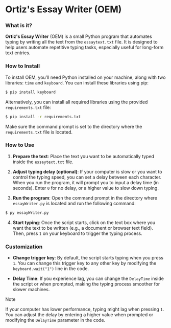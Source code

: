 # Ortiz's Essay Writer (OEM)

### What is it?
**Ortiz's Essay Writer** (OEM) is a small Python program that automates typing by writing all the text from the `essaytext.txt` file. It is designed to help users automate repetitive typing tasks, especially useful for long-form text entries.

### How to Install
To install OEM, you’ll need Python installed on your machine, along with two libraries: `time` and `keyboard`. You can install these libraries using pip:

```bash
$ pip install keyboard
```

Alternatively, you can install all required libraries using the provided `requirements.txt` file:

```bash
$ pip install -r requirements.txt
```

Make sure the command prompt is set to the directory where the `requirements.txt` file is located.

### How to Use

1. **Prepare the text**: Place the text you want to be automatically typed inside the `essaytext.txt` file.
   
2. **Adjust typing delay (optional)**: If your computer is slow or you want to control the typing speed, you can set a delay between each character. When you run the program, it will prompt you to input a delay time (in seconds). Enter `0` for no delay, or a higher value to slow down typing.

3. **Run the program**: Open the command prompt in the directory where `essayWriter.py` is located and run the following command:

```bash
$ py essayWriter.py
```

4. **Start typing**: Once the script starts, click on the text box where you want the text to be written (e.g., a document or browser text field). Then, press `1` on your keyboard to trigger the typing process.

### Customization

- **Change trigger key**: By default, the script starts typing when you press `1`. You can change this trigger key to any other key by modifying the `keyboard.wait("1")` line in the code.
  
- **Delay Time**: If you experience lag, you can change the `DelayTime` inside the script or when prompted, making the typing process smoother for slower machines.


> [!NOTE]
> If your computer has lower performance, typing might lag when pressing `1`. You can adjust the delay by entering a higher value when prompted or modifying the `DelayTime` parameter in the code.

